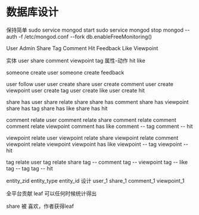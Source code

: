 数据库设计
========

保持简单
sudo service mongod start
sudo service mongod stop
mongod --auth -f /etc/mongod.conf --fork
db.enableFreeMonitoring()

User
Admin
Share
Tag
Comment
Hit
Feedback
Like
Viewpoint

实体
user share comment viewpoint tag
属性-动作
hit like

someone create user
someone create feedback

user follow user
user create share
user create comment
user create viewpoint
user create tag
user create like
user create hit

share has user
share relate share
share has comment
share has viewpoint
share has tag
share has like
share has hit

comment relate user
comment relate share
comment relate comment
comment relate viewpoint
comment has like
comment -- tag
comment -- hit

viewpoint relate user
viewpoint relate share
viewpoint relate comment
viewpoint relate viewpoint
viewpoint has like
viewpoint -- tag
viewpoint -- hit

tag relate user
tag relate share
tag -- comment
tag -- viewpoint
tag -- like
tag -- tag
tag -- hit


entity_zid
entity_type entity_id
设计
user_1
share_1
comment_1
viewpoint_1

全平台贡献 leaf 可以任何时候统计得出

share 被 喜欢，作者获得leaf
